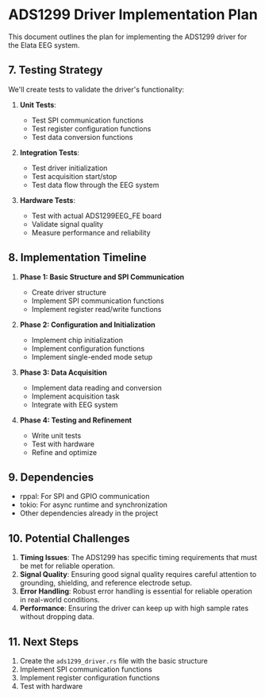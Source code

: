 # ADS1299 Driver Implementation Plan

This document outlines the plan for implementing the ADS1299 driver for the Elata EEG system.


## 7. Testing Strategy

We'll create tests to validate the driver's functionality:

1. **Unit Tests**:
   - Test SPI communication functions
   - Test register configuration functions
   - Test data conversion functions

2. **Integration Tests**:
   - Test driver initialization
   - Test acquisition start/stop
   - Test data flow through the EEG system

3. **Hardware Tests**:
   - Test with actual ADS1299EEG_FE board
   - Validate signal quality
   - Measure performance and reliability

## 8. Implementation Timeline

1. **Phase 1: Basic Structure and SPI Communication**
   - Create driver structure
   - Implement SPI communication functions
   - Implement register read/write functions

2. **Phase 2: Configuration and Initialization**
   - Implement chip initialization
   - Implement configuration functions
   - Implement single-ended mode setup

3. **Phase 3: Data Acquisition**
   - Implement data reading and conversion
   - Implement acquisition task
   - Integrate with EEG system

4. **Phase 4: Testing and Refinement**
   - Write unit tests
   - Test with hardware
   - Refine and optimize

## 9. Dependencies

- rppal: For SPI and GPIO communication
- tokio: For async runtime and synchronization
- Other dependencies already in the project

## 10. Potential Challenges

1. **Timing Issues**: The ADS1299 has specific timing requirements that must be met for reliable operation.
2. **Signal Quality**: Ensuring good signal quality requires careful attention to grounding, shielding, and reference electrode setup.
3. **Error Handling**: Robust error handling is essential for reliable operation in real-world conditions.
4. **Performance**: Ensuring the driver can keep up with high sample rates without dropping data.

## 11. Next Steps

1. Create the `ads1299_driver.rs` file with the basic structure
2. Implement SPI communication functions
3. Implement register configuration functions
4. Test with hardware